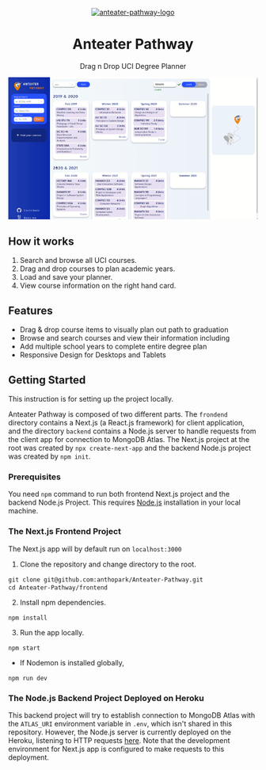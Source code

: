 <p align="center">
    <a href="https://anteaterpathway.com">
        <img alt="anteater-pathway-logo" src="https://raw.githubusercontent.com/anthopark/Anteater-Pathway/master/frontend/public/favicon.svg" width="100" />
    </a>
</p>

<h1 align="center">Anteater Pathway</h1>

<p align="center">Drag n Drop UCI Degree Planner</p>
<p align="center">
    <img alt="demo-animation" src="anteater-pathway-demo.gif" width="600"/>
</p>

## How it works

1. Search and browse all UCI courses.
2. Drag and drop courses to plan academic years.
3. Load and save your planner.
4. View course information on the right hand card.

## Features

* Drag & drop course items to visually plan out path to graduation
* Browse and search courses and view their information including  
* Add multiple school years to complete entire degree plan
* Responsive Design for Desktops and Tablets

## Getting Started

This instruction is for setting up the project locally.

Anteater Pathway is composed of two different parts. The `frondend` directory contains a Next.js (a React.js framework) for client application, and the directory `backend` contains a Node.js  server to handle requests from the client app for connection to MongoDB Atlas. The Next.js project at the root was created by `npx create-next-app` and the backend Node.js project was created by `npm init`.

### Prerequisites

You need `npm` command to run both frontend Next.js project and the backend Node.js Project. This requires [Node.js](https://nodejs.org/en/) installation in your local machine.

### The Next.js Frontend Project

The Next.js app will by default run on `localhost:3000`

1. Clone the repository and change directory to the root.

``` shell
git clone git@github.com:anthopark/Anteater-Pathway.git
cd Anteater-Pathway/frontend
```

2. Install npm dependencies.
 
``` shell
npm install
```

3. Run the app locally.

``` shell
npm start
```
* If Nodemon is installed globally,
``` shell
npm run dev
```

### The Node.js Backend Project Deployed on Heroku

This backend project will try to establish connection to MongoDB Atlas with the `ATLAS_URI` environment variable in `.env`, which isn't shared in this repository. However, the Node.js server is currently deployed on the Heroku, listening to HTTP requests [here](https://anteater-pathway.herokuapp.com/). Note that the development environment for Next.js app is configured to make requests to this deployment.